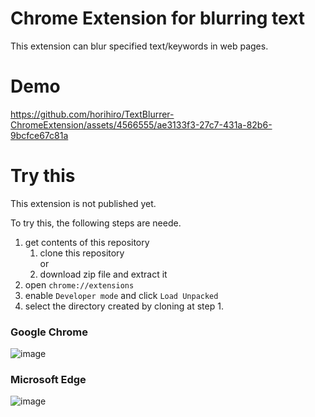 # Chrome Extension for blurring text 
This extension can blur specified text/keywords in web pages.

# Demo

https://github.com/horihiro/TextBlurrer-ChromeExtension/assets/4566555/ae3133f3-27c7-431a-82b6-9bcfce67c81a

# Try this
This extension is not published yet.

To try this, the following steps are neede.

1. get contents of this repository
   1. clone this repository  
      or
   1. download zip file and extract it
1. open `chrome://extensions`
1. enable `Developer mode` and click `Load Unpacked`
1. select the directory created by cloning at step 1.

### Google Chrome
![image](https://github.com/horihiro/TextBlurrer-ChromeExtension/assets/4566555/0656fd3d-41da-4f97-a614-da232a3d700d)

### Microsoft Edge
![image](https://github.com/horihiro/TextBlurrer-ChromeExtension/assets/4566555/44e7f896-9e82-4af1-ae1b-f864097b44c7)
